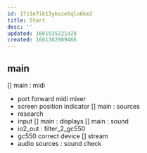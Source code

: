 ```yaml
---
id: 17z1e7ik13ykoze5qlo6km2
title: Start
desc: ''
updated: 1661535221428
created: 1661362909466
---
```

## main
[] main : midi
  - port forward midi mixer
  - screen position indicator
[] main : sources
  - research
  - input
[] main : displays
[] main : sound
  - io2_out : filter_2_gc550
  - gc550 correct device
[] stream
  - audio sources : sound check
